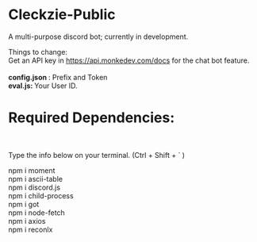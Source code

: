# Cleckzie-Public

A multi-purpose discord bot; currently in development. 

Things to change: <br> 
Get an API key in https://api.monkedev.com/docs for the chat bot feature. <br> <br>
<b>config.json </b>:  Prefix and Token <br>
<b> eval.js: </b> Your User ID. <br>

<h1>Required Dependencies: </h1> <br>
<p> Type the info below on your terminal. (Ctrl + Shift + ` ) </p>
<div>
npm i moment <br>
npm i ascii-table <br>
npm i discord.js <br>
npm i child-process <br>
npm i got <br>
npm i node-fetch <br>
npm i axios <br>
npm i reconlx <br>

</div>
